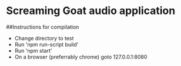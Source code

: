 # Screaming Goat audio application

##Instructions for compilation

* Change directory to test
* Run 'npm run-script build'
* Run 'npm start'
* On a browser (preferrably chrome) goto 127.0.0.1:8080
